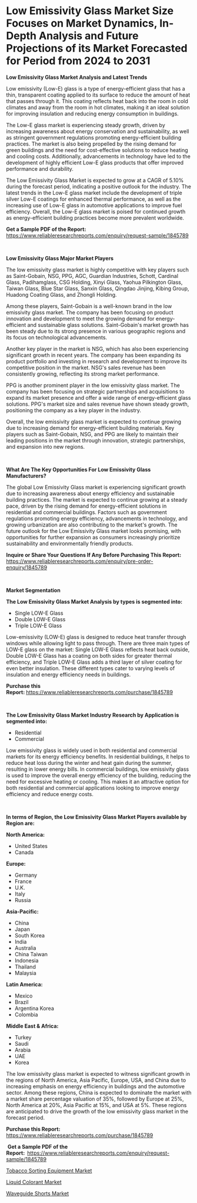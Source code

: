 <p><h1>Low Emissivity Glass Market Size Focuses on Market Dynamics, In-Depth Analysis and Future Projections of its Market Forecasted for Period from 2024 to 2031</h1></p><p><strong>Low Emissivity Glass Market Analysis and Latest Trends</strong></p>
<p><p>Low emissivity (Low-E) glass is a type of energy-efficient glass that has a thin, transparent coating applied to its surface to reduce the amount of heat that passes through it. This coating reflects heat back into the room in cold climates and away from the room in hot climates, making it an ideal solution for improving insulation and reducing energy consumption in buildings.</p><p>The Low-E glass market is experiencing steady growth, driven by increasing awareness about energy conservation and sustainability, as well as stringent government regulations promoting energy-efficient building practices. The market is also being propelled by the rising demand for green buildings and the need for cost-effective solutions to reduce heating and cooling costs. Additionally, advancements in technology have led to the development of highly efficient Low-E glass products that offer improved performance and durability.</p><p>The Low Emissivity Glass Market is expected to grow at a CAGR of 5.10% during the forecast period, indicating a positive outlook for the industry. The latest trends in the Low-E glass market include the development of triple silver Low-E coatings for enhanced thermal performance, as well as the increasing use of Low-E glass in automotive applications to improve fuel efficiency. Overall, the Low-E glass market is poised for continued growth as energy-efficient building practices become more prevalent worldwide.</p></p>
<p><strong>Get a Sample PDF of the Report:&nbsp;</strong> <a href="https://www.reliableresearchreports.com/enquiry/request-sample/1845789">https://www.reliableresearchreports.com/enquiry/request-sample/1845789</a></p>
<p>&nbsp;</p>
<p><strong>Low Emissivity Glass Major Market Players</strong></p>
<p><p>The low emissivity glass market is highly competitive with key players such as Saint-Gobain, NSG, PPG, AGC, Guardian Industries, Schott, Cardinal Glass, Padihamglass, CSG Holding, Xinyi Glass, Yaohua Pilkington Glass, Taiwan Glass, Blue Star Glass, Sanxin Glass, Qingdao Jinjing, Kibing Group, Huadong Coating Glass, and Zhongli Holding.</p><p>Among these players, Saint-Gobain is a well-known brand in the low emissivity glass market. The company has been focusing on product innovation and development to meet the growing demand for energy-efficient and sustainable glass solutions. Saint-Gobain's market growth has been steady due to its strong presence in various geographic regions and its focus on technological advancements.</p><p>Another key player in the market is NSG, which has also been experiencing significant growth in recent years. The company has been expanding its product portfolio and investing in research and development to improve its competitive position in the market. NSG's sales revenue has been consistently growing, reflecting its strong market performance.</p><p>PPG is another prominent player in the low emissivity glass market. The company has been focusing on strategic partnerships and acquisitions to expand its market presence and offer a wide range of energy-efficient glass solutions. PPG's market size and sales revenue have shown steady growth, positioning the company as a key player in the industry.</p><p>Overall, the low emissivity glass market is expected to continue growing due to increasing demand for energy-efficient building materials. Key players such as Saint-Gobain, NSG, and PPG are likely to maintain their leading positions in the market through innovation, strategic partnerships, and expansion into new regions.</p></p>
<p>&nbsp;</p>
<p><strong>What Are The Key Opportunities For Low Emissivity Glass Manufacturers?</strong></p>
<p><p>The global Low Emissivity Glass market is experiencing significant growth due to increasing awareness about energy efficiency and sustainable building practices. The market is expected to continue growing at a steady pace, driven by the rising demand for energy-efficient solutions in residential and commercial buildings. Factors such as government regulations promoting energy efficiency, advancements in technology, and growing urbanization are also contributing to the market's growth. The future outlook for the Low Emissivity Glass market looks promising, with opportunities for further expansion as consumers increasingly prioritize sustainability and environmentally friendly products.</p></p>
<p><strong>Inquire or Share Your Questions If Any Before Purchasing This Report:</strong> <a href="https://www.reliableresearchreports.com/enquiry/pre-order-enquiry/1845789">https://www.reliableresearchreports.com/enquiry/pre-order-enquiry/1845789</a></p>
<p>&nbsp;</p>
<p><strong>Market Segmentation</strong></p>
<p><strong>The Low Emissivity Glass Market Analysis by types is segmented into:</strong></p>
<p><ul><li>Single LOW-E Glass</li><li>Double LOW-E Glass</li><li>Triple LOW-E Glass</li></ul></p>
<p><p>Low-emissivity (LOW-E) glass is designed to reduce heat transfer through windows while allowing light to pass through. There are three main types of LOW-E glass on the market: Single LOW-E Glass reflects heat back outside, Double LOW-E Glass has a coating on both sides for greater thermal efficiency, and Triple LOW-E Glass adds a third layer of silver coating for even better insulation. These different types cater to varying levels of insulation and energy efficiency needs in buildings.</p></p>
<p><strong>Purchase this Report:&nbsp;</strong><a href="https://www.reliableresearchreports.com/purchase/1845789">https://www.reliableresearchreports.com/purchase/1845789</a></p>
<p>&nbsp;</p>
<p><strong>The Low Emissivity Glass Market Industry Research by Application is segmented into:</strong></p>
<p><ul><li>Residential</li><li>Commercial</li></ul></p>
<p><p>Low emissivity glass is widely used in both residential and commercial markets for its energy efficiency benefits. In residential buildings, it helps to reduce heat loss during the winter and heat gain during the summer, resulting in lower energy bills. In commercial buildings, low emissivity glass is used to improve the overall energy efficiency of the building, reducing the need for excessive heating or cooling. This makes it an attractive option for both residential and commercial applications looking to improve energy efficiency and reduce energy costs.</p></p>
<p>&nbsp;</p>
<p><strong>In terms of Region, the Low Emissivity Glass Market Players available by Region are:</strong></p>
<p>
    <p> <strong> North America: </strong>
        <ul>
            <li>United States</li>
            <li>Canada</li>
        </ul>
        </p> 
    <p> <strong> Europe: </strong>
        <ul>
            <li>Germany</li>
            <li>France</li>
            <li>U.K.</li>
            <li>Italy</li>
            <li>Russia</li>
        </ul>
        </p> 
    <p> <strong> Asia-Pacific: </strong>
        <ul>
            <li>China</li>
            <li>Japan</li>
            <li>South Korea</li>
            <li>India</li>
            <li>Australia</li>
            <li>China Taiwan</li>
            <li>Indonesia</li>
            <li>Thailand</li>
            <li>Malaysia</li>
        </ul>
        </p> 
    <p> <strong> Latin America: </strong>
        <ul>
            <li>Mexico</li>
            <li>Brazil</li>
            <li>Argentina Korea</li>
            <li>Colombia</li>
        </ul>
        </p> 
    <p> <strong> Middle East & Africa: </strong>
        <ul>
            <li>Turkey</li>
            <li>Saudi</li>
            <li>Arabia</li>
            <li>UAE</li>
            <li>Korea</li>
        </ul>
    </p>
    </p>
<p><p>The low emissivity glass market is expected to witness significant growth in the regions of North America, Asia Pacific, Europe, USA, and China due to increasing emphasis on energy efficiency in buildings and the automotive sector. Among these regions, China is expected to dominate the market with a market share percentage valuation of 35%, followed by Europe at 25%, North America at 20%, Asia Pacific at 15%, and USA at 5%. These regions are anticipated to drive the growth of the low emissivity glass market in the forecast period.</p></p>
<p><strong>Purchase this Report: </strong><a href="https://www.reliableresearchreports.com/purchase/1845789">https://www.reliableresearchreports.com/purchase/1845789</a></p>
<p>&nbsp;<strong>Get a Sample PDF of the Report:&nbsp;&nbsp;</strong><a href="https://www.reliableresearchreports.com/enquiry/request-sample/1845789">https://www.reliableresearchreports.com/enquiry/request-sample/1845789</a></p>
<p><strong></strong></p>
<p><p><a href="https://view.publitas.com/reportprime-1/tobacco-sorting-equipment-market-analysis-and-market-size-global-industry-overview-market-segmentation-and-forecast-2023-to-2030/">Tobacco Sorting Equipment Market</a></p><p><a href="https://github.com/nicholepatriciadoylenwnrjr0/Market-Research-Report-List-1/blob/main/liquid-colorant-market.md">Liquid Colorant Market</a></p><p><a href="https://view.publitas.com/reportprime-1/waveguide-shorts-market-research-report-the-key-to-successful-business-strategy-forecasted-for-period-from-2023-2030/">Waveguide Shorts Market</a></p></p>